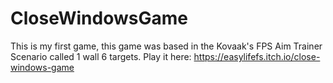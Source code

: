 # CloseWindowsGame
This is my first game, this game was based in the Kovaak's FPS Aim Trainer Scenario called 1 wall 6 targets.
Play it here: https://easylifefs.itch.io/close-windows-game
